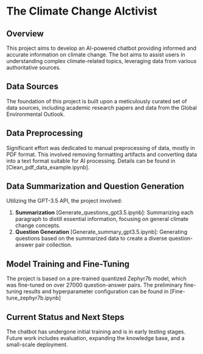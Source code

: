 # The Climate Change AIctivist

## Overview
This project aims to develop an AI-powered chatbot providing informed and accurate information on climate change. The bot aims to assist users in understanding complex climate-related topics, leveraging data from various authoritative sources.

## Data Sources
The foundation of this project is built upon a meticulously curated set of data sources, including academic research papers and data from the Global Environmental Outlook.

## Data Preprocessing
Significant effort was dedicated to manual preprocessing of data, mostly in PDF format. This involved removing formatting artifacts and converting data into a text format suitable for AI processing. Details can be found in [Clean_pdf_data_example.ipynb].

## Data Summarization and Question Generation 
Utilizing the GPT-3.5 API, the project involved:
1. **Summarization** [Generate_questions_gpt3.5.ipynb]: Summarizing each paragraph to distill essential information, focusing on general climate change concepts.
2. **Question Generation** [Generate_summary_gpt3.5.ipynb]: Generating questions based on the summarized data to create a diverse question-answer pair collection.

## Model Training and Fine-Tuning
The project is based on a pre-trained quantized Zephyr7b model, which was fine-tuned on over 27000 question-answer pairs. The preliminary fine-tuning results and hyperparameter configuration can be found in [Fine-tune_zephyr7b.ipynb]

## Current Status and Next Steps
The chatbot has undergone initial training and is in early testing stages. Future work includes evaluation, expanding the knowledge base, and a small-scale deployment.
